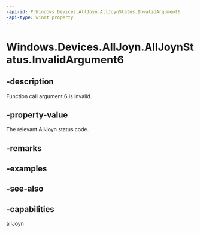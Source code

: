 ----api-id: P:Windows.Devices.AllJoyn.AllJoynStatus.InvalidArgument6
-api-type: winrt property
---<!-- Property syntaxpublic int InvalidArgument6 { get; }--># Windows.Devices.AllJoyn.AllJoynStatus.InvalidArgument6## -descriptionFunction call argument 6 is invalid.## -property-valueThe relevant AllJoyn status code.## -remarks## -examples## -see-also## -capabilitiesallJoyn